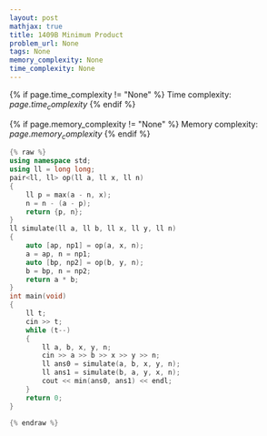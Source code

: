 ```yaml
---
layout: post
mathjax: true
title: 1409B Minimum Product
problem_url: None
tags: None
memory_complexity: None
time_complexity: None
---
```




{% if page.time_complexity != "None" %}
Time complexity: ${{ page.time_complexity }}$
{% endif %}

{% if page.memory_complexity != "None" %}
Memory complexity: ${{ page.memory_complexity }}$
{% endif %}

```cpp
{% raw %}
using namespace std;
using ll = long long;
pair<ll, ll> op(ll a, ll x, ll n)
{
    ll p = max(a - n, x);
    n = n - (a - p);
    return {p, n};
}
ll simulate(ll a, ll b, ll x, ll y, ll n)
{
    auto [ap, np1] = op(a, x, n);
    a = ap, n = np1;
    auto [bp, np2] = op(b, y, n);
    b = bp, n = np2;
    return a * b;
}
int main(void)
{
    ll t;
    cin >> t;
    while (t--)
    {
        ll a, b, x, y, n;
        cin >> a >> b >> x >> y >> n;
        ll ans0 = simulate(a, b, x, y, n);
        ll ans1 = simulate(b, a, y, x, n);
        cout << min(ans0, ans1) << endl;
    }
    return 0;
}

{% endraw %}
```